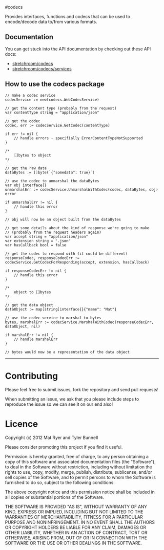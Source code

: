#codecs

Provides interfaces, functions and codecs that can be used to encode/decode data to/from various formats.

## Documentation

You can get stuck into the API documentation by checking out these API docs:

  * [stretchrcom/codecs](http://godoc.org/github.com/stretchr/codecs)
  * [stretchrcom/codecs/services](http://godoc.org/github.com/stretchr/codecs/services)

## How to use the codecs package

	// make a codec service
    codecService := new(codecs.WebCodecService)

    // get the content type (probably from the request)
	var contentType string = "application/json"

	// get the codec
    codec, err := codecService.GetCodec(contentType)

    if err != nil {
    	// handle errors - specifially ErrorContentTypeNotSupported
    }

    /*
    	[]bytes to object
    */

	// get the raw data
	dataBytes := []byte(`{"somedata": true}`)

    // use the codec to unmarshal the dataBytes
    var obj interface{}
    unmarshalErr := codecService.UnmarshalWithCodec(codec, dataBytes, obj) error

    if unmarshalErr != nil {
    	// handle this error
    }

    // obj will now be an object built from the dataBytes

    // get some details about the kind of response we're going to make
    // (probably from the request headers again)
    var accept string = "application/json"
    var extension string = ".json"
    var hasCallback bool = false

    // get the codec to respond with (it could be different)
    responseCodec, responseCodecErr := codecService.GetCodecForResponding(accept, extension, hasCallback)

    if responseCodecErr != nil {
        // handle this error
    }

    /*
    	object to []bytes
    */

    // get the data object
    dataObject := map[string]interface{}{"name": "Mat"}

    // use the codec service to marshal to bytes
    bytes, marshalErr := codecService.MarshalWithCodec(responseCodecErr, dataObject, nil)

    if marshalErr != nil {
    	// handle marshalErr
    }

    // bytes would now be a representation of the data object

------

Contributing
============

Please feel free to submit issues, fork the repository and send pull requests!

When submitting an issue, we ask that you please include steps to reproduce the issue so we can see it on our end also!


Licence
=======
Copyright (c) 2012 Mat Ryer and Tyler Bunnell

Please consider promoting this project if you find it useful.

Permission is hereby granted, free of charge, to any person obtaining a copy of this software and associated documentation files (the "Software"), to deal in the Software without restriction, including without limitation the rights to use, copy, modify, merge, publish, distribute, sublicense, and/or sell copies of the Software, and to permit persons to whom the Software is furnished to do so, subject to the following conditions:

The above copyright notice and this permission notice shall be included in all copies or substantial portions of the Software.

THE SOFTWARE IS PROVIDED "AS IS", WITHOUT WARRANTY OF ANY KIND, EXPRESS OR IMPLIED, INCLUDING BUT NOT LIMITED TO THE WARRANTIES OF MERCHANTABILITY, FITNESS FOR A PARTICULAR PURPOSE AND NONINFRINGEMENT. IN NO EVENT SHALL THE AUTHORS OR COPYRIGHT HOLDERS BE LIABLE FOR ANY CLAIM, DAMAGES OR OTHER LIABILITY, WHETHER IN AN ACTION OF CONTRACT, TORT OR OTHERWISE, ARISING FROM, OUT OF OR IN CONNECTION WITH THE SOFTWARE OR THE USE OR OTHER DEALINGS IN THE SOFTWARE.
